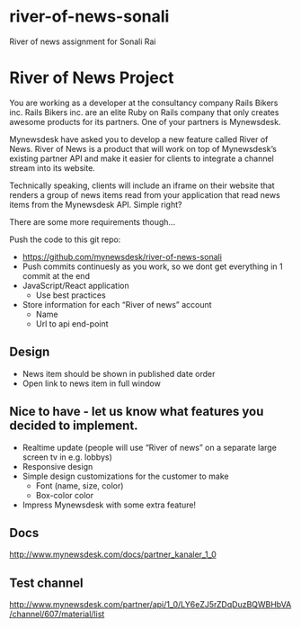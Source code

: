 # river-of-news-sonali

River of news assignment for Sonali Rai

# River of News Project

You are working as a developer at the consultancy company Rails Bikers inc. Rails Bikers inc. are an elite Ruby on Rails company that only creates awesome products for its partners. One of your partners is Mynewsdesk.

Mynewsdesk have asked you to develop a new feature called River of News. River of News is a product that will work on top of Mynewsdesk’s existing partner API and make it easier for clients to integrate a channel stream into its website.

Technically speaking, clients will include an iframe on their website that renders a group of news items read from your application that read news items from the Mynewsdesk API. Simple right?

There are some more requirements though...

Push the code to this git repo:

- https://github.com/mynewsdesk/river-of-news-sonali
- Push commits continuesly as you work, so we dont get everything in 1 commit at the end
- JavaScript/React application
  - Use best practices
- Store information for each “River of news” account
  - Name
  - Url to api end-point

## Design

- News item should be shown in published date order
- Open link to news item in full window

## Nice to have - let us know what features you decided to implement.

- Realtime update (people will use “River of news” on a separate large screen tv in e.g. lobbys)
- Responsive design
- Simple design customizations for the customer to make
  - Font (name, size, color)
  - Box-color color
- Impress Mynewsdesk with some extra feature!

## Docs

http://www.mynewsdesk.com/docs/partner_kanaler_1_0

## Test channel

http://www.mynewsdesk.com/partner/api/1_0/LY6eZJ5rZDqDuzBQWBHbVA/channel/607/material/list

